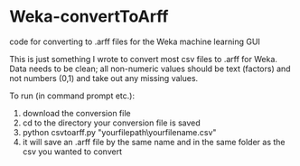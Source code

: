 # Weka-convertToArff
code for converting to .arff files for the Weka machine learning GUI

This is just something I wrote to convert most csv files to .arff for Weka. Data needs to be clean; all non-numeric values should be text (factors) and not numbers (0,1) and take out any missing values. 

To run (in command prompt etc.):
1. download the conversion file
2. cd to the directory your conversion file is saved
3. python csvtoarff.py "yourfilepath\yourfilename.csv"
4. it will save an .arff file by the same name and in the same folder as the csv you wanted to convert
